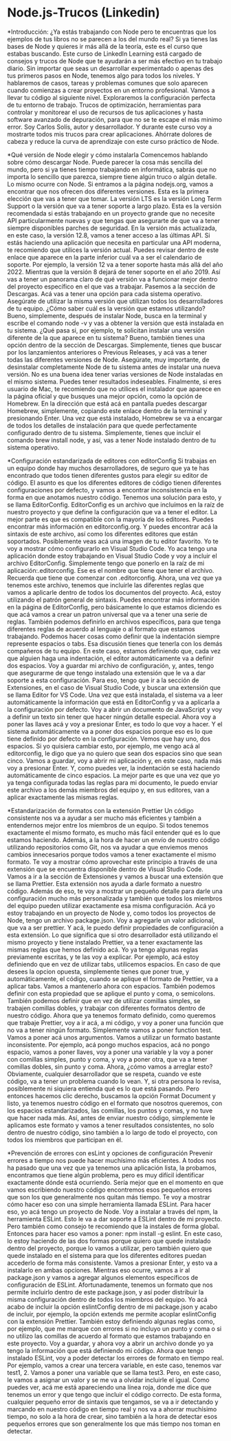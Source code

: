# Node.js-Trucos (Linkedin)

*Introducción:
¿Ya estás trabajando con Node pero te encuentras que los ejemplos de tus libros no se parecen a los del mundo real? Si ya tienes las bases de Node y quieres ir más allá
de la teoría, este es el curso que estabas buscando. Este curso de LinkedIn Learning está cargado de consejos y trucos de Node que te ayudarán a ser más efectivo en tu 
trabajo diario. Sin importar que seas un desarrollar experimentado o apenas des tus primeros pasos en Node, tenemos algo para todos los niveles. Y hablaremos de casos, 
tareas y problemas comunes que solo aparecen cuando comienzas a crear proyectos en un entorno profesional. Vamos a llevar tu código al siguiente nivel. Exploraremos la 
configuración perfecta de tu entorno de trabajo. Trucos de optimización, herramientas para controlar y monitorear el uso de recursos de tus aplicaciones y hasta software 
avanzado de depuración, para que no se te escape el más minimo error. Soy Carlos Solís, autor y desarrollador. Y durante este curso voy a mostrarte todos mis trucos para 
crear aplicaciones. Ahórrate dolores de cabeza y reduce la curva de aprendizaje con este curso práctico de Node.

*Qué versión de Node elegir y cómo instalarla
Comencemos hablando sobre cómo descargar Node. Puede parecer la cosa más sencilla del mundo, pero si ya tienes tiempo trabajando en informática, sabrás que no importa lo 
sencillo que parezca, siempre tiene algún truco o algún detalle. Lo mismo ocurre con Node. Si entramos a la página nodejs.org, vamos a encontrar que nos ofrecen dos 
diferentes versiones. Esta es la primera elección que vas a tener que tomar. La versión LTS es la versión Long Term Support o la versión que va a tener soporte a largo 
plazo. Esta es la versión recomendada si estás trabajando en un proyecto grande que no necesite API particularmente nuevas y que tengas que asegurarte de que va a tener 
siempre disponibles parches de seguridad. En la versión más actualizada, en este caso, la versión 12.8, vamos a tener acceso a las últimas API. Si estás haciendo una 
aplicación que necesita en particular una API moderna, te recomiendo que utilices la versión actual. Puedes revisar dentro de este enlace que aparece en la parte 
inferior cuál va a ser el calendario de soporte. Por ejemplo, la versión 12 va a tener soporte hasta más allá del año 2022. Mientras que la versión 8 dejará de tener 
soporte en el año 2019. Así vas a tener un panorama claro de qué versión va a funcionar mejor dentro del proyecto específico en el que vas a trabajar. Pasemos a la 
sección de Descargas. Acá vas a tener una opción para cada sistema operativo. Asegúrate de utilizar la misma versión que utilizan todos los desarrolladores de tu equipo. 
¿Cómo saber cuál es la versión que estamos utilizando? Bueno, simplemente, después de instalar Node, busca en la terminal y escribe el comando node -v y vas a obtener la 
versión que está instalada en tu sistema. ¿Qué pasa si, por ejemplo, te solicitan instalar una versión diferente de la que aparece en tu sistema? Bueno, también tienes 
una opción dentro de la sección de Descargas. Simplemente, tienes que buscar por los lanzamientos anteriores o Previous Releases, y acá vas a tener todas las diferentes 
versiones de Node. Asegúrate, muy importante, de desinstalar completamente Node de tu sistema antes de instalar una nueva versión. No es una buena idea tener varias 
versiones de Node instaladas en el mismo sistema. Puedes tener resultados indeseables. Finalmente, si eres usuario de Mac, te recomiendo que no utilices el instalador 
que aparece en la página oficial y que busques una mejor opción, como la opción de Homebrew. En la dirección que está acá en pantalla puedes descargar Homebrew, 
simplemente, copiando este enlace dentro de la terminal y presionando Enter. Una vez que está instalado, Homebrew se va a encargar de todos los detalles de instalación 
para que quede perfectamente configurado dentro de tu sistema. Simplemente, tienes que incluir el comando brew install node, y así, vas a tener Node instalado dentro de 
tu sistema operativo.

*Configuración estandarizada de editores con editorConfig
Si trabajas en un equipo donde hay muchos desarrolladores, de seguro que ya te has encontrado que todos tienen diferentes gustos para elegir su editor de código. 
El asunto es que los diferentes editores de código tienen diferentes configuraciones por defecto, y vamos a encontrar inconsistencia en la forma en que anotamos 
nuestro código. Tenemos una solución para esto, y se llama EditorConfig. EditorConfig es un archivo que incluímos en la raíz de nuestro proyecto y que define la 
configuración que va a tener el editor. La mejor parte es que es compatible con la mayoría de los editores. Puedes encontrar más información en editorconfig.org. 
Y puedes encontrar acá la sintaxis de este archivo, así como los diferentes editores que están soportados. Posiblemente veas acá una imagen de tu editor favorito. 
Yo te voy a mostrar cómo configurarlo en Visual Studio Code. Yo aca tengo una aplicación donde estoy trabajando en Visual Studio Code y voy a incluir el archivo 
EditorConfig. Simplemente tengo que ponerlo en la raíz de mi aplicación:.editorconfig. Ese es el nombre que tiene que tener el archivo. Recuerda que tiene que 
comenzar con .editorconfig. Ahora, una vez que ya tenemos este archivo, tenemos que incluirle las diferentes reglas que vamos a aplicarle dentro de todos los 
documentos del proyecto. Acá, estoy utilizando el patrón general de sintaxis. Puedes encontrar más información en la página de EditorConfig, pero básicamente lo 
que estamos diciendo es que acá vamos a crear un patron universal que va a tener una serie de reglas. También podemos definirlo en archivos específicos, para que 
tenga diferentes reglas de acuerdo al lenguaje o al formato que estamos trabajando. Podemos hacer cosas como definir que la indentación siempre represente espacios 
o tabs. Esa discusión tienes que tenerla con los demás compañeros de tu equipo. En este caso, estamos definiendo que, cada vez que alguien haga una indentación, 
el editor automáticamente va a definir dos espacios. Voy a guardar mi archivo de configuración, y, antes, tengo que asegurarme de que tengo instalado una extensión 
que le va a dar soporte a esta configuración. Para eso, tengo que ir a la sección de Extensiones, en el caso de Visual Studio Code, y buscar una extensión que se 
llama Editor for VS Code. Una vez que está instalada, el sistema va a leer automáticamente la información que está en EditorConfig y va a aplicarla a la configuración
por defecto. Voy a abrir un documento de JavaScript y voy a definir un texto sin tener que hacer ningún detalle especial. Ahora voy a poner las llaves acá y voy a 
presionar Enter, es todo lo que voy a hacer. Y el sistema automáticamente va a poner dos espacios porque eso es lo que tiene definido por defecto en la configuración. 
Vemos que hay uno, dos espacios. Si yo quisiera cambiar esto, por ejemplo, me vengo acá al editorconfig, le digo que ya no quiero que sean dos espacios sino que sean 
cinco. Vamos a guardar, voy a abrir mi aplicación y, en este caso, nada más voy a presionar Enter. Y, como puedes ver, la indentación se está haciendo automáticamente 
de cinco espacios. La mejor parte es que una vez que yo ya tenga configurada todas las reglas para mi documento, le puedo enviar este archivo a los demás miembros del 
equipo y, en sus editores, van a aplicar exactamente las mismas reglas.

*Estandarización de formatos con la extensión Prettier
Un código consistente nos va a ayudar a ser mucho más eficientes y también a entendernos mejor entre los miembros de un equipo. Si todos tenemos exactamente el 
mismo formato, es mucho más fácil entender qué es lo que estamos haciendo. Además, a la hora de hacer un envío de nuestro código utilizando repositorios como Git, 
nos va ayudar a que enviemos menos cambios innecesarios porque todos vamos a tener exactamente el mismo formato. Te voy a mostrar cómo aprovechar este principio a 
través de una extensión que se encuentra disponible dentro de Visual Studio Code. Vamos a ir a la sección de Extensiones y vamos a buscar una extensión que se llama 
Prettier. Esta extensión nos ayuda a darle formato a nuestro código. Además de eso, te voy a mostrar un pequeño detalle para darle una configuración mucho más 
personalizada y también que todos los miembros del equipo pueden utilizar exactamente esa misma configuración. Acá yo estoy trabajando en un proyecto de Node y, 
como todos los proyectos de Node, tengo un archivo package.json. Voy a agregarle un valor adicional, que va a ser prettier. Y acá, le puedo definir propiedades de 
configuración a esta extensión. Lo que significa que si otro desarrollador está utilizando el mismo proyecto y tiene instalado Prettier, va a tener exactamente las 
mismas reglas que hemos definido acá. Yo ya tengo algunas reglas previamente escritas, y te las voy a explicar. Por ejemplo, acá estoy definiendo que en vez de 
utilizar tabs, utilicemos espacios. En caso de que desees la opcion opuesta, simplemente tienes que poner true, y automáticamente, el código, cuando se aplique el 
formato de Prettier, va a aplicar tabs. Vamos a mantenerlo ahora con espacios. También podemos definir con esta propiedad que se aplique el punto y coma, o semicolons. También podemos definir que en vez de utilizar comillas simples, se trabajen comillas dobles, y trabajar con diferentes formatos dentro de nuestro código. Ahora que ya tenemos formato definido, como queremos que trabaje Prettier, voy a ir acá, a mi código, y voy a poner una función que no va a tener ningún formato. Simplemente vamos a poner function test. Vamos a poner acá unos argumentos. Vamos a utilizar un formato bastante inconsistente. Por ejemplo, acá pongo muchos espacios, acá no pongo espacio, vamos a poner llaves, voy a poner una variable y la voy a poner con comillas simples, punto y coma, y voy a poner otra, que va a tener comillas dobles, sin punto y coma. Ahora, ¿cómo vamos a arreglar esto? Obviamente, cualquier desarrollador que se respeta, cuando ve este código, va a tener un problema cuando lo vean. Y, si otra persona lo revisa, posiblemente ni siquiera entienda qué es lo que está pasando. Pero entonces hacemos clic derecho, buscamos la opción Format Document y listo, ya tenemos nuestro código en el formato que nosotros queremos, con los espacios estandarizados, las comillas, los puntos y comas, y no tuve que hacer nada más. Así, antes de enviar nuestro código, simplemente le aplicamos este formato y vamos a tener resultados consistentes, no solo dentro de nuestro código, sino también a lo largo de todo el proyecto, con todos los miembros que participan en él.

*Prevención de errores con esLint y opciones de configuración
Prevenir errores a tiempo nos puede hacer muchísimo más eficientes. A todos nos ha pasado que una vez que ya tenemos una aplicación lista, la probamos, 
encontramos que tiene algún problema, pero es muy difícil identificar exactamente dónde está ocurriendo. Sería mejor que en el momento en que vamos escribiendo 
nuestro código encontremos esos pequeños errores que son los que generalmente nos quitan más tiempo. Te voy a mostrar cómo hacer eso con una simple herramienta 
llamada ESLint. Para hacer eso, yo acá tengo un proyecto de Node. Voy a instalar a través del npm, la herramienta ESLint. Esto le va a dar soporte a ESLint dentro 
de mi proyecto. Pero también como consejo te recomiendo que la instales de forma global. Entonces para hacer eso vamos a poner: npm install -g eslint. En este caso, 
lo estoy haciendo de las dos formas porque quiero que quede instalado dentro del proyecto, porque lo vamos a utilizar, pero también quiero que quede instalado en el 
sistema para que los diferentes editores puedan accederlo de forma más consistente. Vamos a presionar Enter, y esto va a instalarlo en ambas opciones. Mientras eso 
ocurre, vamos a ir al package.json y vamos a agregar algunos elementos específicos de configuración de ESLint. Afortunadamente, tenemos un formato que nos permite 
incluirlo dentro de este package.json, y así poder distribuir la misma configuración dentro de todos los miembros del equipo. Yo acá acabo de incluir la opción 
eslintConfig dentro de mi package.json y acabo de incluir, por ejemplo, la opción extends me permite acoplar eslintConfig con la extensión Prettier. También estoy 
definiendo algunas reglas como, por ejemplo, que me marque con errores si no incluyo un punto y coma o si no utilizo las comillas de acuerdo al formato que estamos 
trabajando en este proyecto. Voy a guardar, y ahora voy a abrir un archivo donde yo ya tengo la información que está definiendo mi código. Ahora que tengo instalado 
ESLint, voy a poder detectar los errores de formato en tiempo real. Por ejemplo, vamos a crear una tercera variable, en este caso, tenemos var test1, 2. Vamos a poner 
una variable que se llama test3. Pero, en este caso, le vamos a asignar un valor y se me va a olvidar incluirle el igual. Como puedes ver, acá me está apareciendo una 
línea roja, donde me dice que tenemos un error y que tengo que incluir el código correcto. De esta forma, cualquier pequeño error de sintaxis que tengamos, se va a ir 
detectando y marcando en nuestro código en tiempo real y nos va a ahorrar muchísimo tiempo, no solo a la hora de crear, sino también a la hora de detectar esos 
pequeños errores que son generalmente los que más tiempo nos toman en detectar.
